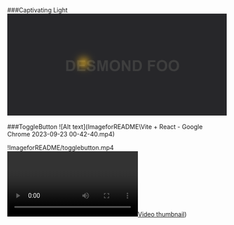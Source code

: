 ###Captivating Light
![Alt text](ImageforREADME/image.png)

###ToggleButton
![Alt text](ImageforREADME\Vite + React - Google Chrome 2023-09-23 00-42-40.mp4)


!ImageforREADME/togglebutton.mp4
[![Video thumbnail](https://github.com/SHINE-six/TryAnimaFigma_React/ImageforREADME/togglebutton.mp4)](https://github.com/SHINE-six/TryAnimaFigma_React/ImageforREADME/togglebutton.mp4))
